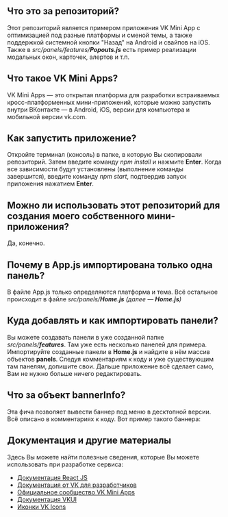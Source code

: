 ## Что это за репозиторий?
Этот репозиторий является примером приложения VK Mini App с оптимизацией под разные платформы и сменой темы, а также поддержкой системной кнопки "Назад" на Android и свайпов на iOS. Также в *src/panels/features/**Popouts.js*** есть пример реализации модальных окон, карточек, алертов и т.п. 

## Что такое VK Mini Apps?
VK Mini Apps — это открытая платформа для разработки встраиваемых кросс-платформенных мини-приложений, которые можно запустить внутри ВКонтакте — в Android, iOS, версии для компьютера и мобильной версии vk.com.

## Как запустить приложение?
Откройте терминал (консоль) в папке, в которую Вы скопировали репозиторий. Затем введите команду *npm install* и нажмите **Enter**. Когда все зависимости будут установлены (выполнение команды завершится), введите команду *npm start*, подтвердив запуск приложения нажатием **Enter**.

## Можно ли использовать этот репозиторий для создания моего собственного мини-приложения?
Да, конечно.

## Почему в App.js импортирована только одна панель?
В файле App.js только определяются платформа и тема. Всё остальное происходит в файле *src/panels/**Home.js*** *(далее — **Home.js**)*

## Куда добавлять и как импортировать панели?
Вы можете создавать панели в уже созданной папке *src/panels/**features***. Там уже есть несколько панелей для примера. Импортируйте созданные панели в **Home.js** и найдите в нём массив объектов **panels**. Следуя комментариям к коду и уже существующим там панелям, допишите свои. Дальше приложение всё сделает само, Вам не нужно больше ничего редактировать.

## Что за объект bannerInfo?
Эта фича позволяет вывести баннер под меню в десктопной версии. Всё описано в комментариях к коду. Вот пример такого баннера:

## Документация и другие материалы
Здесь Вы можете найти полезные сведения, которые Вы можете использовать при разработке сервиса:
- [Документация React JS](https://ru.reactjs.org/docs/getting-started.html)
- [Документация от VK для разработчиков](https://dev.vk.com/guide)
- [Официальное сообщество VK Mini Apps](https://vk.com/vkappsdev)
- [Документация VKUI](https://vkcom.github.io/VKUI/)
- [Иконки VK Icons](https://vkcom.github.io/icons/)
